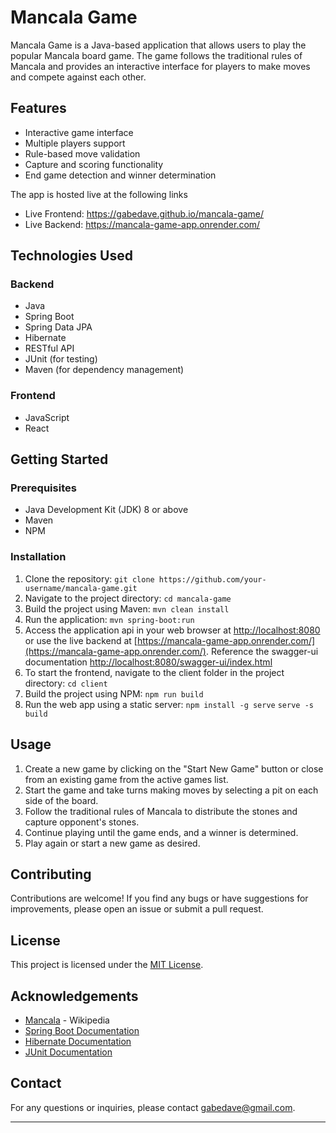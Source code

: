 # Mancala Game

Mancala Game is a Java-based application that allows users to play the popular Mancala board game. The game follows the traditional rules of Mancala and provides an interactive interface for players to make moves and compete against each other.

## Features

- Interactive game interface
- Multiple players support
- Rule-based move validation
- Capture and scoring functionality
- End game detection and winner determination

The app is hosted live at the following links
- Live Frontend: https://gabedave.github.io/mancala-game/
- Live Backend: https://mancala-game-app.onrender.com/

## Technologies Used

### Backend

- Java
- Spring Boot
- Spring Data JPA
- Hibernate
- RESTful API
- JUnit (for testing)
- Maven (for dependency management)

### Frontend

- JavaScript
- React

## Getting Started

### Prerequisites

- Java Development Kit (JDK) 8 or above
- Maven
- NPM

### Installation

1. Clone the repository:
   `git clone https://github.com/your-username/mancala-game.git`
2. Navigate to the project directory:
   `cd mancala-game`
3. Build the project using Maven:
   `mvn clean install`
4. Run the application:
   `mvn spring-boot:run`
5. Access the application api in your web browser at [http://localhost:8080](http://localhost:8080) or use the live backend at [https://mancala-game-app.onrender.com/](https://mancala-game-app.onrender.com/). Reference the swagger-ui documentation [http://localhost:8080/swagger-ui/index.html](http://localhost:8080/swagger-ui/index.html)
6. To start the frontend, navigate to the client folder in the project directory:
   `cd client`
7. Build the project using NPM:
   `npm run build`
8. Run the web app using a static server:
   `npm install -g serve`
   `serve -s build `

## Usage

1. Create a new game by clicking on the "Start New Game" button or close from an existing game from the active games list.
2. Start the game and take turns making moves by selecting a pit on each side of the board.
3. Follow the traditional rules of Mancala to distribute the stones and capture opponent's stones.
4. Continue playing until the game ends, and a winner is determined.
5. Play again or start a new game as desired.

## Contributing

Contributions are welcome! If you find any bugs or have suggestions for improvements, please open an issue or submit a pull request.

## License

This project is licensed under the [MIT License](LICENSE).

## Acknowledgements

- [Mancala](https://en.wikipedia.org/wiki/Mancala) - Wikipedia
- [Spring Boot Documentation](https://spring.io/projects/spring-boot)
- [Hibernate Documentation](https://hibernate.org/orm/documentation/)
- [JUnit Documentation](https://junit.org/junit5/docs/current/user-guide/)

## Contact

For any questions or inquiries, please contact [gabedave@gmail.com](mailto:gabedave@gmail.com).

---
